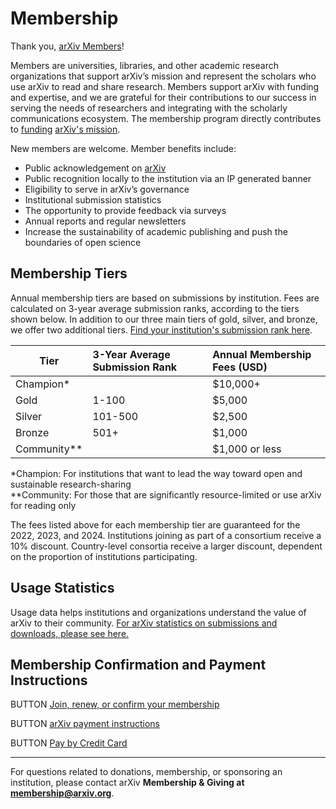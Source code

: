 Membership
========================

Thank you, [arXiv Members](ourmembers)! 

Members are universities, libraries, and other academic research organizations that support arXiv’s mission and represent the scholars who use arXiv to read and share research. Members support arXiv with funding and expertise, and we are grateful for their contributions to our success in serving the needs of researchers and integrating with the scholarly communications ecosystem. The membership program directly contributes to [funding](funding) [arXiv's mission](index). 

New members are welcome. Member benefits include:
*  Public acknowledgement on [arXiv](ourmembers)
*  Public recognition locally to the institution via an IP generated banner
*  Eligibility to serve in arXiv’s governance 
*  Institutional submission statistics
*  The opportunity to provide feedback via surveys
*  Annual reports and regular newsletters
*  Increase the sustainability of academic publishing and push the boundaries of open science

## Membership Tiers

Annual membership tiers are based on submissions by institution. Fees are calculated on 3-year average submission ranks, according to the tiers shown below. In addition to our three main tiers of gold, silver, and bronze, we offer two additional tiers. [Find your institution's submission rank here](reports/2020_institution_submissions).

|Tier |3-Year Average Submission Rank   |Annual Membership Fees (USD)
|-----------------------------|:-----------------------------|:--------------------|
| Champion\* | | $10,000+ |
| Gold | 1-100 | $5,000 |
| Silver | 101-500 | $2,500 |
| Bronze | 501+ | $1,000 |
| Community\*\* | | $1,000 or less |

\*Champion: For institutions that want to lead the way toward open and sustainable research-sharing
 <br /> \*\*Community: For those that are significantly resource-limited or use arXiv for reading only

The fees listed above for each membership tier are guaranteed for the 2022, 2023, and 2024.
Institutions joining as part of a consortium receive a 10% discount. Country-level consortia receive a larger discount, dependent on the proportion of institutions participating. 


## Usage Statistics

Usage data helps institutions and organizations understand the value of arXiv to their community. [For arXiv statistics on submissions and downloads, please see here.](reports/2020_usage)

## Membership Confirmation and Payment Instructions

BUTTON [Join, renew, or confirm your membership](membership_confirm)

BUTTON [arXiv payment instructions](arXiv-payment-info.pdf)

BUTTON [Pay by Credit Card](donate)


---
For questions related to donations, membership, or sponsoring an institution, please contact arXiv **Membership & Giving at membership@arxiv.org**.
